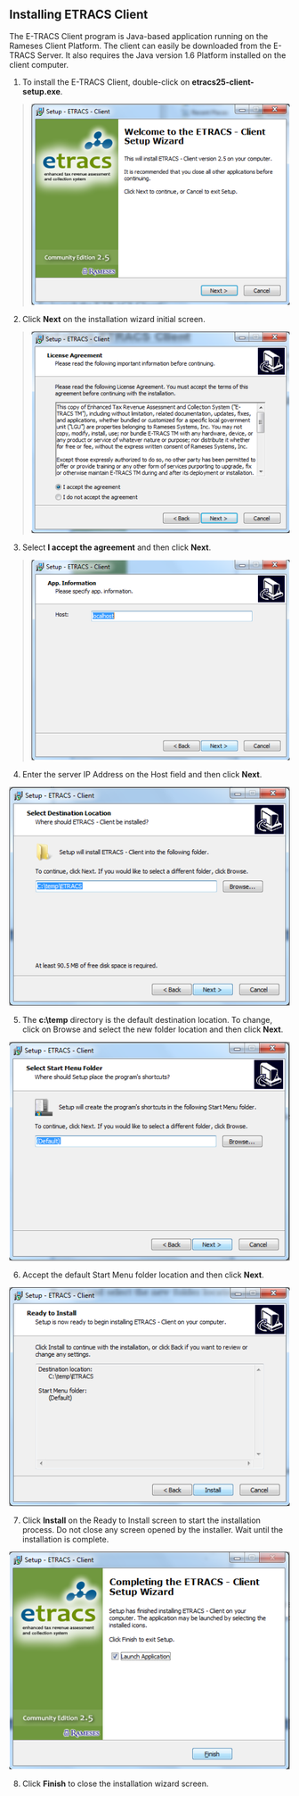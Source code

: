## Installing ETRACS Client

The E-TRACS Client program is Java-based application running on the
Rameses Client Platform. The client can easily be downloaded from the
E-TRACS Server. It also requires the Java version 1.6 Platform installed
on the client computer.

1.  To install the E-TRACS Client, double-click on
    **etracs25-client-setup.exe**.

> ![image|512x397,100%](images\image28.png)
<!-- > <img src="images\image28.png" style="width:2.66704in;height:2.06745in" /> -->

2.  Click **Next** on the installation wizard initial screen.

> ![image|512x397,100%](images\image29.png)
<!-- > <img src="images\image29.png" style="width:2.66113in;height:2.07266in" /> -->

3.  Select **I accept the agreement** and then click **Next**.

> ![image|512x397,100%](images\image30.png)
<!-- > <img src="images\image30.png" style="width:2.66704in;height:2.06279in" /> -->

4.  Enter the server IP Address on the Host field and then click
    **Next**.

![image|512x397,100%](images\image31.png)
<!-- > <img src="images\image31.png" style="width:2.67154in;height:2.07842in" /> -->

5.  The **c:\\temp** directory is the default destination location. To
    change, click on Browse and select the new folder location and then
    click **Next**.

![image|512x397,100%](images\image32.png)
<!-- > <img src="images\image32.png" style="width:2.67154in;height:2.07842in" /> -->

6.  Accept the default Start Menu folder location and then click
    **Next**.

![image|512x397,100%](images\image33.png)
<!-- > <img src="images\image33.png" style="width:2.66704in;height:2.07266in" /> -->

7.  Click **Install** on the Ready to Install screen to start the
    installation process. Do not close any screen opened by the
    installer. Wait until the installation is complete.

![image|512x397,100%](images\image34.png)
<!-- > <img src="images\image34.png" style="width:2.67154in;height:2.06745in" /> -->

8.  Click **Finish** to close the installation wizard screen.